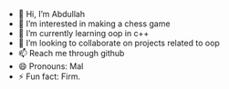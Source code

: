 - 👋 Hi, I’m Abdullah
- 👀 I’m interested in making a chess game
- 🌱 I’m currently learning oop in c++ 
- 💞️ I’m looking to collaborate on projects related to oop
- 📫 Reach me through github
- 😄 Pronouns: Mal
- ⚡ Fun fact: Firm.

<!---
iamabdmalik/iamabdmalik is a ✨ special ✨ repository because its `README.md` (this file) appears on your GitHub profile.
You can click the Preview link to take a look at your changes.
--->
